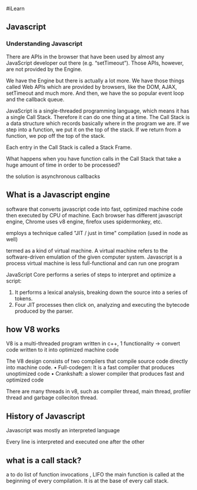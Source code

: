 #iLearn

## Javascript

### Understanding Javascript 

There are APIs in the browser that have been used by almost any JavaScript developer out there (e.g. “setTimeout”). Those APIs, however, are not provided by the Engine.

We have the Engine but there is actually a lot more. We have those things called Web APIs which are provided by browsers, like the DOM, AJAX, setTimeout and much more.
And then, we have the so popular event loop and the callback queue.

JavaScript is a single-threaded programming language, which means it has a single Call Stack. Therefore it can do one thing at a time.
The Call Stack is a data structure which records basically where in the program we are. If we step into a function, we put it on the top of the stack. If we return from a function, we pop off the top of the stack. 

Each entry in the Call Stack is called a Stack Frame.

What happens when you have function calls in the Call Stack that take a huge amount of time in order to be processed?

the solution is asynchronous callbacks


## What is a Javascript engine

software that converts javascript code into fast, optimized machine code then executed by CPU of machine. Each browser has different javascript engine, Chrome uses v8 engine, firefox uses spidermonkey, etc. 

employs a technique called "JIT / just in time" compilation (used in node as well)

 termed as a kind of virtual machine. A virtual machine refers to the software-driven emulation of the given computer system. Javascript is a process virtual machine is less full-functional and can run one program

 JavaScript Core performs a series of steps to interpret and optimize a script:
1. It performs a lexical analysis, breaking down the source into a series of tokens.
2. Four JIT processes then click on, analyzing and executing the bytecode produced by the parser.

## how V8 works

V8 is a multi-threaded program written in c++, 1 functionality -> convert code written to it into optimized machine code

The V8 design consists of two compilers that compile source code directly into machine code.
•  Full-codegen:  It is a fast compiler that produces unoptimized code
•  Crankshaft: a slower compiler that produces fast and optimized code

There are many threads in v8, such as compiler thread, main thread, profiler thread and garbage colleciton thread. 

## History of Javascript

Javascript was mostly an interpreted language

Every line is interpreted and executed one after the other


## what is a call stack?

a  to do list of function invocations , LIFO
the main function is called at the beginning of every compilation. It is at the base of every call stack. 






